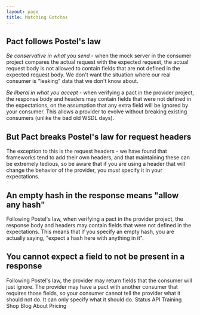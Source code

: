 ```yaml
---
layout: page
title: Matching Gotchas
---
```


## Pact follows Postel's law

_Be conservative in what you send_ - when the mock server in the consumer project compares the actual request with the expected request, the actual request body is not allowed to contain fields that are not defined in the expected request body. We don't want the situation where our real consumer is "leaking" data that we don't know about.

_Be liberal in what you accept_ - when verifying a pact in the provider project, the response body and headers may contain fields that were not defined in the expectations, on the assumption that any extra field will be ignored by your consumer. This allows a provider to evolve without breaking existing consumers (unlike the bad old WSDL days).

## But Pact breaks Postel's law for request headers

The exception to this is the request headers - we have found that frameworks tend to add their own headers, and that maintaining these can be extremely tedious, so be aware that if you are using a header that will change the behavior of the provider, you _must_ specify it in your expectations.

## An empty hash in the response means "allow any hash"

Following Postel's law, when verifying a pact in the provider project, the response body and headers may contain fields that were not defined in the expectations. This means that if you specify an empty hash, you are actually saying, "expect a hash here with anything in it".

## You cannot expect a field to not be present in a response

Following Postel's law, the provider may return fields that the consumer will just ignore. The provider may have a pact with another consumer that requires those fields, so your consumer cannot tell the provider what it should not do. It can only specify what it should do.
Status API Training Shop Blog About Pricing

